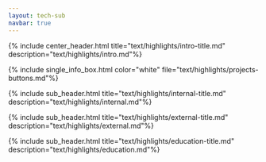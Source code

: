 ```yaml
---
layout: tech-sub
navbar: true
---
```


{% include center_header.html title="text/highlights/intro-title.md" description="text/highlights/intro.md"%}

{% include single_info_box.html color="white" file="text/highlights/projects-buttons.md"%}

{% include sub_header.html title="text/highlights/internal-title.md" description="text/highlights/internal.md"%}

{% include sub_header.html title="text/highlights/external-title.md" description="text/highlights/external.md"%}

{% include sub_header.html title="text/highlights/education-title.md" description="text/highlights/education.md"%}
